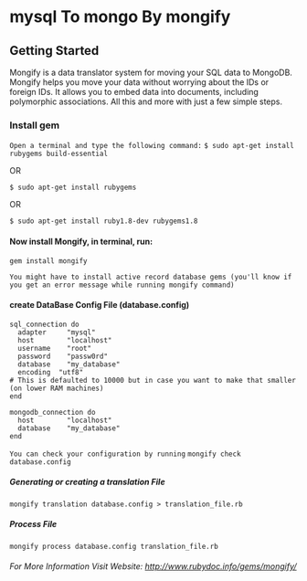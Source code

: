 # mysql To mongo By mongify

## Getting Started

Mongify is a data translator system for moving your SQL data to MongoDB.
Mongify helps you move your data without worrying about the IDs or foreign IDs. It allows you to embed data into documents, including polymorphic associations. All this and more with just a few simple steps.

### Install gem 

`Open a terminal and type the following command:`
`$ sudo apt-get install rubygems build-essential`

OR

`$ sudo apt-get install rubygems`

OR

`$ sudo apt-get install ruby1.8-dev rubygems1.8`


#### Now install Mongify, in terminal, run:

`gem install mongify`

```
You might have to install active record database gems (you'll know if you get an error message while running mongify command)
```
#### create DataBase Config File (database.config)

````
sql_connection do
  adapter     "mysql"
  host        "localhost"
  username    "root"
  password    "passw0rd"
  database    "my_database"
  encoding  "utf8"        
# This is defaulted to 10000 but in case you want to make that smaller (on lower RAM machines)
end
````
````
mongodb_connection do
  host        "localhost"
  database    "my_database"
end
`````

``
You can check your configuration by running
``
`mongify check database.config`

##### Generating or creating a translation File
``
mongify translation database.config > translation_file.rb
``
##### Process File
```
mongify process database.config translation_file.rb
```

###### For More Information Visit Website: http://www.rubydoc.info/gems/mongify/
